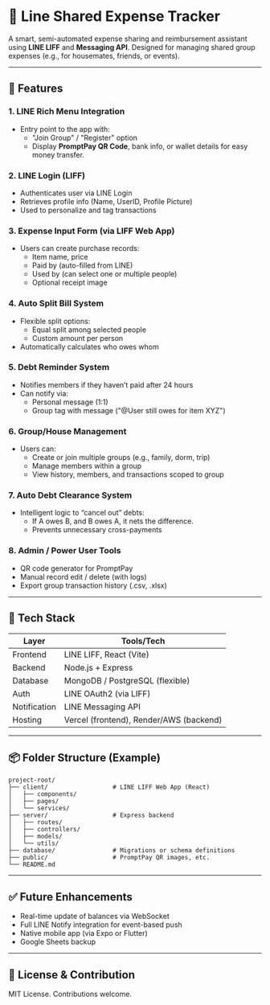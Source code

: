 # 🤝 Line Shared Expense Tracker

A smart, semi-automated expense sharing and reimbursement assistant using **LINE LIFF** and **Messaging API**. Designed for managing shared group expenses (e.g., for housemates, friends, or events).

---

## 🚀 Features

### 1. LINE Rich Menu Integration
- Entry point to the app with:
  - "Join Group" / "Register" option
  - Display **PromptPay QR Code**, bank info, or wallet details for easy money transfer.

### 2. LINE Login (LIFF)
- Authenticates user via LINE Login
- Retrieves profile info (Name, UserID, Profile Picture)
- Used to personalize and tag transactions

### 3. Expense Input Form (via LIFF Web App)
- Users can create purchase records:
  - Item name, price
  - Paid by (auto-filled from LINE)
  - Used by (can select one or multiple people)
  - Optional receipt image

### 4. Auto Split Bill System
- Flexible split options:
  - Equal split among selected people
  - Custom amount per person
- Automatically calculates who owes whom

### 5. Debt Reminder System
- Notifies members if they haven’t paid after 24 hours
- Can notify via:
  - Personal message (1:1)
  - Group tag with message ("@User still owes for item XYZ")

### 6. Group/House Management
- Users can:
  - Create or join multiple groups (e.g., family, dorm, trip)
  - Manage members within a group
  - View history, members, and transactions scoped to group

### 7. Auto Debt Clearance System
- Intelligent logic to “cancel out” debts:
  - If A owes B, and B owes A, it nets the difference.
  - Prevents unnecessary cross-payments

### 8. Admin / Power User Tools
- QR code generator for PromptPay
- Manual record edit / delete (with logs)
- Export group transaction history (.csv, .xlsx)

---

## 🧱 Tech Stack

| Layer        | Tools/Tech                      |
|--------------|----------------------------------|
| Frontend     | LINE LIFF, React (Vite)         |
| Backend      | Node.js + Express               |
| Database     | MongoDB / PostgreSQL (flexible) |
| Auth         | LINE OAuth2 (via LIFF)          |
| Notification | LINE Messaging API              |
| Hosting      | Vercel (frontend), Render/AWS (backend) |

---

## 📦 Folder Structure (Example)
```
project-root/
├── client/                  # LINE LIFF Web App (React)
│   ├── components/
│   ├── pages/
│   └── services/
├── server/                  # Express backend
│   ├── routes/
│   ├── controllers/
│   ├── models/
│   └── utils/
├── database/                # Migrations or schema definitions
├── public/                  # PromptPay QR images, etc.
└── README.md
```

---

## ✅ Future Enhancements
- Real-time update of balances via WebSocket
- Full LINE Notify integration for event-based push
- Native mobile app (via Expo or Flutter)
- Google Sheets backup

---

## 📌 License & Contribution
MIT License. Contributions welcome.
